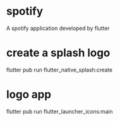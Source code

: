 # spotify
A spotify application developed by flutter

# create a splash logo
flutter pub run flutter_native_splash:create

# logo app
flutter pub run flutter_launcher_icons:main